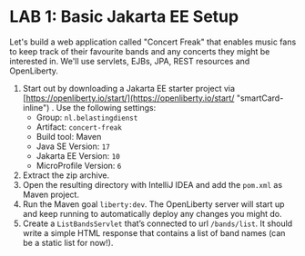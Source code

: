 # LAB 1: Basic Jakarta EE Setup

Let's build a web application called "Concert Freak" that enables music fans to keep track of their favourite bands and any concerts they might be interested in.
We'll use servlets, EJBs, JPA, REST resources and OpenLiberty.

1. Start out by downloading a Jakarta EE starter project via [https://openliberty.io/start/](https://openliberty.io/start/ "smartCard-inline") . Use the following settings:
    - Group: `nl.belastingdienst`
    - Artifact: `concert-freak`
    - Build tool: Maven
    - Java SE Version: `17`
    - Jakarta EE Version: `10`
    - MicroProfile Version: `6`
1. Extract the zip archive.
1. Open the resulting directory with IntelliJ IDEA and add the `pom.xml` as Maven project.
1. Run the Maven goal `liberty:dev`. The OpenLiberty server will start up and keep running to automatically deploy any changes you might do.
1. Create a `ListBandsServlet` that’s connected to url `/bands/list`. It should write a simple HTML response that contains a list of band names (can be a static list for now!).

